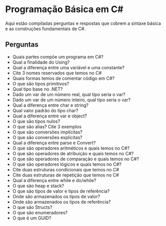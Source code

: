 # Programação Básica em C#

Aqui estão compiladas perguntas e respostas que cobrem a sintaxe básica e as construções fundamentais de C#.

## Perguntas

- Quais partes compõe um programa em C#?
- Qual a finalidade do Using?
- Qual a diferença entre uma variável e uma constante?
- Cite 3 nomes reservados que temos no C#
- Quais formas temos de comentar código em C#?
- O que são tipos primitivos?
- Qual tipo base no .NET?
- Dado um var de um número real, qual tipo seria o var?
- Dado um var de um número inteiro, qual tipo seria o var?
- Qual a diferença entre char e string?
- Qual valor padrão do tipo char?
- Qual a diferença entre var e object?
- O que são tipos nulos?
- O que são alias? Cite 3 exemplos
- O que são conversões implícitas?
- O que são conversões explícitas?
- Qual a diferença entre parse e Convert?
- O que são operadores aritméticos e quais temos no C#?
- O que são operadores de atribuição e quais temos no C#?
- O que são operadores de comparação e quais temos no C#?
- O que são operadores lógicos e quais temos no C#?
- Cite duas estruturas condicionais que temos no C#
- Cite duas estruturas de repetição que temos no C#
- Qual a diferença entre while e do/while?
- O que são heap e stack?
- O que são tipos de valor e tipos de referência?
- Onde são armazenados os tipos de valor?
- Onde são armazenados os tipos de referência?
- O que são Structs?
- O que são enumeradores?
- O que é um GUID?